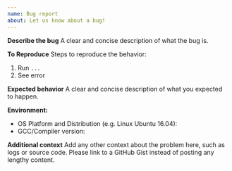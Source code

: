 ```yaml
---
name: Bug report
about: Let us know about a bug!
---
```


<!-- Please reserve GitHub issues for bug reports and feature requests.

For questions, the best place to get answers is on our Discord channel, where questions will get more visibility from experienced users than the issue tracker.

Please note: We take security and our users' trust very seriously. If you believe you have found a security issue in libBLS, please responsibly disclose by contacting us at security@skalelabs.com. Our PGP key is available at [our security page](https://www.skalelabs.com/security/).

-->

**Describe the bug**
A clear and concise description of what the bug is.

**To Reproduce**
Steps to reproduce the behavior:
1. Run `...`
2. See error

**Expected behavior**
A clear and concise description of what you expected to happen.

**Environment:**
* OS Platform and Distribution (e.g. Linux Ubuntu 16.04):
* GCC/Compiler version:

**Additional context**
Add any other context about the problem here, such as logs or source code. Please link to a GitHub Gist instead of posting any lengthy content.
